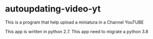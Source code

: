 # autoupdating-video-yt

This is a program that help upload a miniatura in a Channel YouTUBE

This app is written in python 2.7. This app need to migrate a python 3.8

